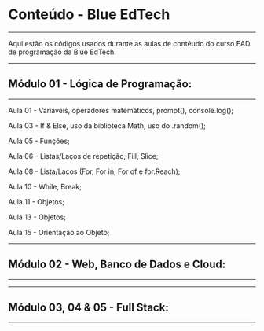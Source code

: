 # Conteúdo - Blue EdTech
_____________________________________________________________

Aqui estão os códigos usados durante as aulas de contéudo do curso EAD de programação da Blue EdTech.

--------------------------------------------------------------
## Módulo 01 - Lógica de Programação:
--------------------------------------------------------------

Aula 01 - Variáveis, operadores matemáticos, prompt(), console.log();

Aula 03 - If & Else, uso da biblioteca Math, uso do .random();

Aula 05 - Funções;

Aula 06 - Listas/Laços de repetição, Fill, Slice;

Aula 08 - Lista/Laços (For, For in, For of e for.Reach);

Aula 10 - While, Break;

Aula 11 - Objetos;

Aula 13 - Objetos;

Aula 15 - Orientação ao Objeto; 

--------------------------------------------------------------
## Módulo 02 - Web, Banco de Dados e Cloud:
--------------------------------------------------------------



--------------------------------------------------------------
## Módulo 03, 04 & 05 - Full Stack:
--------------------------------------------------------------

